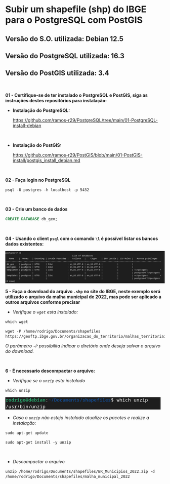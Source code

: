 <h1>Subir um shapefile (shp) do IBGE para o PostgreSQL com PostGIS</h1>
<h2>Versão do S.O. utilizada: Debian 12.5</h2>
<h2>Versão do PostgreSQL utilizada: 16.3</h2>
<h2>Versão do PostGIS utilizada: 3.4</h2>

<br>

**01 - Certifique-se de ter instalado o PostgreSQL e PostGIS,  siga as instruções destes repositórios para instalação:**

- **Instalação do PostgreSQL:**
  
  https://github.com/ramos-r29/PostgreSQL/tree/main/01-PostgreSQL-install-debian
  
<br>

- **Instalação do PostGIS:**
  
  https://github.com/ramos-r29/PostGIS/blob/main/01-PostGIS-install/postgis_install_debian.md

<br>

**02 - Faça login no PostgreSQL**
```shell
psql -U postgres -h localhost -p 5432
```

<br>

**03 - Crie um banco de dados**
```sql
CREATE DATABASE db_geo;
```
<br>

**04 - Usando o client `psql` com o comando `\l` é possível listar os bancos dados existentes:**

<img src="https://github.com/ramos-r29/PostGIS/blob/main/02-Subir-shape-file-IBGE/imagens/list_db.png" alt="Listar DB">

<br>

**5 - Faça o download do arquivo `.shp` no site do IBGE, neste exemplo será utilizado o arquivo da malha municipal de 2022, mas pode ser aplicado a outros arquivos conforme precisar**

- *Verifique o `wget` esta instalado:*
```shell
which wget
```




```shell
wget -P /home/rodrigo/Documents/shapefiles https://geoftp.ibge.gov.br/organizacao_do_territorio/malhas_territoriais/malhas_municipais/municipio_2022/Brasil/BR/BR_Municipios_2022.zip
```

*O parâmetro `-P` possibilita indicar o diretório onde deseja salvar o arquivo do download.*

<br>

**6 - É necessario descompactar o arquivo:**

- *Verifique se o `unzip` esta instalado*

```shel
which unzip
```

<img src="https://github.com/ramos-r29/PostGIS/blob/main/02-Subir-shape-file-IBGE/imagens/verificar_unzip.png" alt="unzip">

<br>

- *Caso o `unzip` não esteja instalado atualize os pacotes e realize a instalação:*

```shell
sudo apt-get update
```
```shell
sudo apt-get install -y unzip
```

<br>

- *Descompactar o arquivo*
```shell
unzip /home/rodrigo/Documents/shapefiles/BR_Municipios_2022.zip -d /home/rodrigo/Documents/shapefiles/malha_municipal_2022
```
<br>



